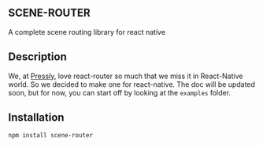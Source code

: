 ## SCENE-ROUTER

A complete scene routing library for react native

## Description
We, at [Pressly](https://pressly.com), love react-router so much that we miss it in React-Native world. So we decided to make one for react-native.
The doc will be updated soon, but for now, you can start off by looking at the `examples` folder.

## Installation

```bash
npm install scene-router
```
